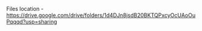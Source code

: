 Files location - https://drive.google.com/drive/folders/1d4DJn8jsdB20BKTQPxcyOcUAoOuPqqqd?usp=sharing
